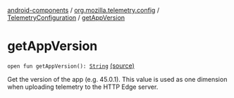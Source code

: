 [android-components](../../index.md) / [org.mozilla.telemetry.config](../index.md) / [TelemetryConfiguration](index.md) / [getAppVersion](./get-app-version.md)

# getAppVersion

`open fun getAppVersion(): `[`String`](https://kotlinlang.org/api/latest/jvm/stdlib/kotlin/-string/index.html) [(source)](https://github.com/mozilla-mobile/android-components/blob/master/components/service/telemetry/src/main/java/org/mozilla/telemetry/config/TelemetryConfiguration.java#L322)

Get the version of the app (e.g. 45.0.1). This value is used as one dimension when uploading telemetry to the HTTP Edge server.

